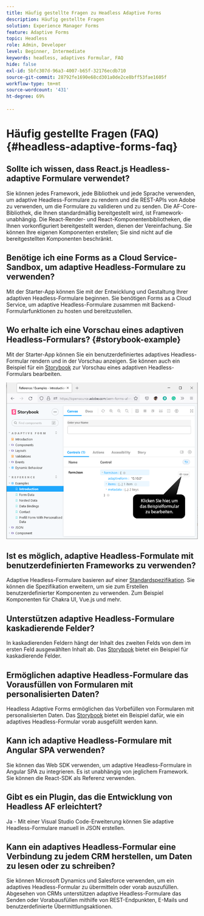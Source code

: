 ```yaml
---
title: Häufig gestellte Fragen zu Headless Adaptive Forms
description: Häufig gestellte Fragen
solution: Experience Manager Forms
feature: Adaptive Forms
topic: Headless
role: Admin, Developer
level: Beginner, Intermediate
keywords: headless, adaptives Formular, FAQ
hide: false
exl-id: 5bfc307d-96a3-4007-b65f-32176ecdb710
source-git-commit: 28792fe1690e68cd301a0de2ce8bff53fae1605f
workflow-type: tm+mt
source-wordcount: '431'
ht-degree: 69%

---
```


# Häufig gestellte Fragen (FAQ) {#headless-adaptive-forms-faq}

## Sollte ich wissen, dass React.js Headless-adaptive Formulare verwendet?

Sie können jedes Framework, jede Bibliothek und jede Sprache verwenden, um adaptive Headless-Formulare zu rendern und die REST-APIs von Adobe zu verwenden, um die Formulare zu validieren und zu senden. Die AF-Core-Bibliothek, die Ihnen standardmäßig bereitgestellt wird, ist Framework-unabhängig. Die React-Render- und React-Komponentenbibliotheken, die Ihnen vorkonfiguriert bereitgestellt werden, dienen der Vereinfachung. Sie können Ihre eigenen Komponenten erstellen; Sie sind nicht auf die bereitgestellten Komponenten beschränkt.


<!-- 
## Did Adobe release a new AEM Archetype for Headless adaptive forms?

You can use Archetype 37 with flag `includeFormsheadless` or later flag to create an AEM project with Headless adaptive forms functionality. 

-->

## Benötige ich eine Forms as a Cloud Service-Sandbox, um adaptive Headless-Formulare zu verwenden?

Mit der Starter-App können Sie mit der Entwicklung und Gestaltung Ihrer adaptiven Headless-Formulare beginnen. Sie benötigen Forms as a Cloud Service, um adaptive Headless-Formulare zusammen mit Backend-Formularfunktionen zu hosten und bereitzustellen.

<!-- ## Do I need an archetype project to develop Headless adaptive forms?

You can use the starter app to start developing and styling your Headless adaptive forms. Later on, you can use the 
archetype project to deploy the finished Headless adaptive forms and corresponding custom code, created using starter app, to Forms as a Cloud Service environment. The Forms as a Cloud Service environment helps you test and productionize the forms. -->

## Wo erhalte ich eine Vorschau eines adaptiven Headless-Formulars? {#storybook-example}

Mit der Starter-App können Sie ein benutzerdefiniertes adaptives Headless-Formular rendern und in der Vorschau anzeigen. Sie können auch ein Beispiel für ein [Storybook](https://opensource.adobe.com/aem-forms-af-runtime/storybook/?path=/story/reference-examples--introduction) zur Vorschau eines adaptiven Headless-Formulars bearbeiten.

![](/help/assets/storybook-example.png)

## Ist es möglich, adaptive Headless-Formulate mit benutzerdefinierten Frameworks zu verwenden?

Adaptive Headless-Formulare basieren auf einer [Standardspezifikation](/help/assets/headless-adaptive-forms-specification.pdf). Sie können die Spezifikation erweitern, um sie zum Erstellen benutzerdefinierter Komponenten zu verwenden. Zum Beispiel Komponenten für Chakra UI, Vue.js und mehr.

## Unterstützen adaptive Headless-Formulare kaskadierende Felder?

In kaskadierenden Feldern hängt der Inhalt des zweiten Felds von dem im ersten Feld ausgewählten Inhalt ab. Das [Storybook](https://opensource.adobe.com/aem-forms-af-runtime/storybook/?path=/story/adaptive-form-dynamic-behaviour--options&args=formJson.items[0].fieldType:drop-down;formJson.items[0].minimum:!undefined;formJson.items[0].maximum:!undefined;formJson.items[0].label.value:Choose+number+of+options;formJson.items[0].enum[0]:1;formJson.items[0].enum[1]:2;formJson.items[0].enum[2]:3;formJson.items[1].fieldType:drop-down) bietet ein Beispiel für kaskadierende Felder.

## Ermöglichen adaptive Headless-Formulare das Vorausfüllen von Formularen mit personalisierten Daten?

Headless Adaptive Forms ermöglichen das Vorbefüllen von Formularen mit personalisierten Daten. Das [Storybook](https://opensource.adobe.com/aem-forms-af-runtime/storybook/?path=/story/reference-examples--prefill-form-with-personalised-data) bietet ein Beispiel dafür, wie ein adaptives Headless-Formular vorab ausgefüllt werden kann.

<!-- >
## Can I use existing Adaptive Forms editor to create a Headless adaptive form?

At this moment, you use the Adaptive Form Editor to specify the JSON structure and set submit action for the forms. Support for drag-and-drop components, applying rules using editor, and more editor-related options would be available later in the beta phase. Keep a watch on release notes.  -->

## Kann ich adaptive Headless-Formulare mit Angular SPA verwenden?

Sie können das Web SDK verwenden, um adaptive Headless-Formulare in Angular SPA zu integrieren. Es ist unabhängig von jeglichem Framework. Sie können die React-SDK als Referenz verwenden.

<!-- ## Should the `-r prerelease` switch be used every time to start the AEM SDK instance or only for the first time?

During the limited release program, use the `-r prerelease` switch every time you start the AEM SDK instance. 

## What is AEM Forms add-on (.far file) and how to install it?

Adobe Experience Manager Forms as a Cloud Service feature archive provides tools to create Headless adaptive forms on the local development environment. To install the feature archive, see [Setup development environment](setup-development-environment.md).

<!-- 
## Where do one get the license.properties file from?

You do not require a license.properties file to run AEM Cloud Service SDK. 

-->

## Gibt es ein Plugin, das die Entwicklung von Headless AF erleichtert?

Ja - Mit einer Visual Studio Code-Erweiterung können Sie adaptive Headless-Formulare manuell in JSON erstellen.

## Kann ein adaptives Headless-Formular eine Verbindung zu jedem CRM herstellen, um Daten zu lesen oder zu schreiben?

Sie können Microsoft Dynamics und Salesforce verwenden, um ein adaptives Headless-Formular zu übermitteln oder vorab auszufüllen. Abgesehen von CRMs unterstützen adaptive Headless-Formulare das Senden oder Vorabausfüllen mithilfe von REST-Endpunkten, E-Mails und benutzerdefinierte Übermittlungsaktionen.
